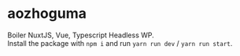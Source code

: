 # aozhoguma
Boiler NuxtJS, Vue, Typescript Headless WP.<br/>
Install the package with `npm i` and run `yarn run dev` / `yarn run start`.